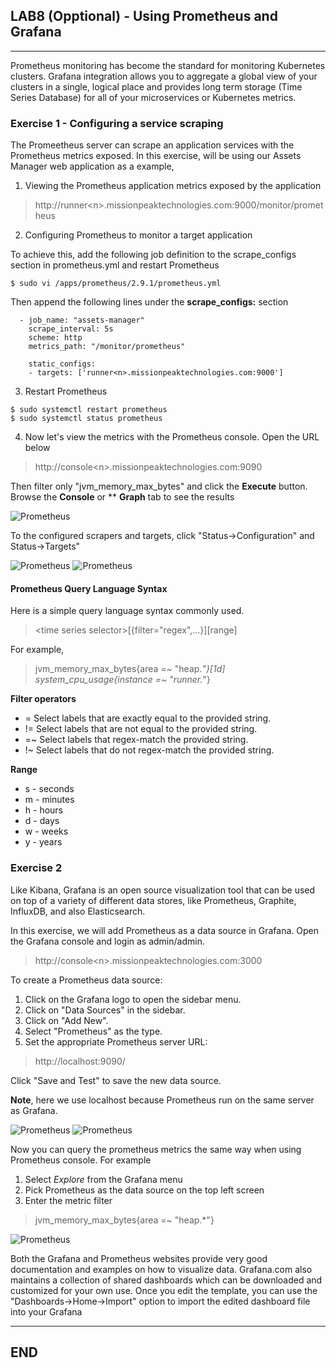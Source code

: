 ## LAB8 (Opptional) - Using Prometheus and Grafana
---

Prometheus monitoring has become the standard for monitoring Kubernetes clusters. Grafana integration allows you to aggregate a global view of your clusters in a single, logical place and provides long term storage (Time Series Database) for all of your microservices or Kubernetes metrics.


### Exercise 1 - Configuring a service scraping

The Promeetheus server can scrape an application services with the Prometheus metrics exposed. In this exercise, will be using our Assets Manager web application as a example,

1. Viewing the Prometheus application metrics exposed by the application

> http://runner\<n\>.missionpeaktechnologies.com:9000/monitor/prometheus

2. Configuring Prometheus to monitor a target application

To achieve this, add the following job definition to the scrape_configs section in prometheus.yml and restart Prometheus

```console
$ sudo vi /apps/prometheus/2.9.1/prometheus.yml
```

Then append the following lines under the **scrape_configs:** section

```
  - job_name: "assets-manager"
    scrape_interval: 5s
    scheme: http
    metrics_path: "/monitor/prometheus"

    static_configs:
    - targets: ['runner<n>.missionpeaktechnologies.com:9000']
```

3. Restart Prometheus

```console
$ sudo systemctl restart prometheus
$ sudo systemctl status prometheus
```

4. Now let's view the metrics with the Prometheus console. Open the URL below

> http://console\<n\>.missionpeaktechnologies.com:9090

Then filter only "jvm_memory_max_bytes" and click the **Execute** button. Browse the **Console** or ** **Graph** tab to see the results

![Prometheus](images/prometheus-grafana-1.png)

To the configured scrapers and targets, click "Status->Configuration" and Status->Targets"

![Prometheus](images/prometheus-grafana-3.png)
![Prometheus](images/prometheus-grafana-2.png)


#### Prometheus Query Language Syntax

Here is a simple query language syntax commonly used.

> \<time series selector\>[{filter="regex",...}][range]

For example,

> jvm_memory_max_bytes{area =~ "heap.*"}[1d]
> system_cpu_usage{instance =~ "runner.*"}

**Filter operators**

* =  Select labels that are exactly equal to the provided string.
* != Select labels that are not equal to the provided string.
* =~ Select labels that regex-match the provided string.
* !~ Select labels that do not regex-match the provided string.

**Range**

* s - seconds
* m - minutes
* h - hours
* d - days
* w - weeks
* y - years


### Exercise 2 

Like Kibana, Grafana is an open source visualization tool that can be used on top of a variety of different data stores, like Prometheus, Graphite, InfluxDB, and also Elasticsearch.

In this exercise, we will add Prometheus as a data source in Grafana. Open the Grafana console and login as admin/admin.

> http://console\<n\>.missionpeaktechnologies.com:3000

To create a Prometheus data source:

1. Click on the Grafana logo to open the sidebar menu.
2. Click on "Data Sources" in the sidebar.
3. Click on "Add New".
4. Select "Prometheus" as the type.
5. Set the appropriate Prometheus server URL:

> http://localhost:9090/

Click "Save and Test" to save the new data source.

**Note**, here we use localhost because Prometheus run on the same server as Grafana.

![Prometheus](images/prometheus-grafana-4.png)
![Prometheus](images/prometheus-grafana-5.png)


Now you can query the prometheus metrics the same way when using Prometheus console. For example

1. Select *Explore* from the Grafana menu
2. Pick Prometheus as the data source on the top left screen
3. Enter the metric filter

> jvm_memory_max_bytes{area =~ "heap.*"}

![Prometheus](images/prometheus-grafana-6.png)

Both the Grafana and Prometheus websites provide very good documentation and examples on how to visualize data. Grafana.com also maintains a collection of shared dashboards which can be downloaded and customized for your own use. Once you edit the template, you can use the "Dashboards->Home->Import" option to import the edited dashboard file into your Grafana

---
## END